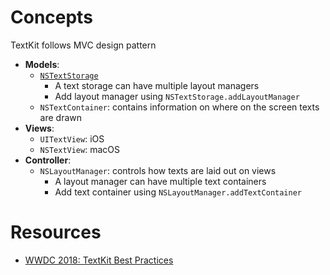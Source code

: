 # Concepts

TextKit follows MVC design pattern

- **Models**:
  - [`NSTextStorage`](TextStorage.md)
    - A text storage can have multiple layout managers
    - Add layout manager using `NSTextStorage.addLayoutManager`
  - `NSTextContainer`: contains information on where on the screen texts are
    drawn
- **Views**:
  - `UITextView`: iOS
  - `NSTextView`: macOS
- **Controller**:
  - `NSLayoutManager`: controls how texts are laid out on views
    - A layout manager can have multiple text containers
    - Add text container using `NSLayoutManager.addTextContainer`

# Resources

- [WWDC 2018: TextKit Best Practices](https://developer.apple.com/videos/play/wwdc2018/221/)
